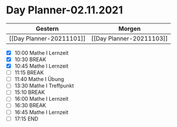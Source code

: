 
Day Planner-02.11.2021
======================
  
| Gestern | Morgen |  
| ------- | ------ |  
| [[Day Planner-20211101]] | [[Day Planner-20211103]] |  
- [x] 10:00 Mathe I Lernzeit
- [x] 10:30 BREAK
- [x] 10:45 Mathe I Lernzeit
- [ ] 11:15 BREAK
- [ ] 11:40 Mathe I Übung
- [ ] 13:30 Mathe I Treffpunkt
- [ ] 15:10 BREAK
- [ ] 16:00 Mathe I Lernzeit
- [ ] 16:30 BREAK
- [ ] 16:45 Mathe I Lernzeit
- [ ] 17:15 END